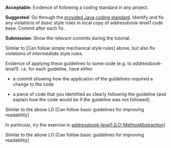 <div id="followStandard_introduction">

<include src="../../book/codeQuality/followStandard/introduction/q-essay-explain.md" />

</div>


<div id="followStandard_basic">

**Acceptable**: Evidence of following a coding standard in any project.

**Suggested**: Go through the [provided Java coding standard]({{java_coding_standard}}). Identify and fix any violations of _basic_ style rules in local copy of addressbook-level1 code base. Commit after each fix.

**Submission**: Show the relevant commits during the tutorial.

</div>


<div id="followStandard_intermediate">

Similar to [Can follow simple mechanical style rules] above, but also fix violations of _intermediate_ style rules.

</div>


<div id="maximiseReadability_basic">
  <div id="common-evidence">

Evidence of applying these guidelines to some code (e.g. to addressbook-level1). i.e. for each guideline, have either 
* a commit showing how the application of the guidelines required a change to the code
* a piece of code that you identified as clearly following the guideline (and explain how the code would be if the guideline was not followed).

  </div>
</div>


<div id="maximiseReadability_intermediate">

Similar to the above LO [Can follow basic guidelines for improving readability]

In particular, try the exercise in [addressbook-level1 [LO-MethodAbstraction]]({{module_org}}/addressbook-level1#abstract-methods-well-lo-methodabstraction)

</div>


<div id="maximiseReadability_advanced">

Similar to the above LO [Can follow basic guidelines for improving readability]

</div>